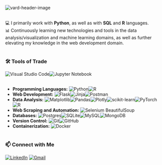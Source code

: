 ![vard-header-image](https://github.com/user-attachments/assets/fd63992a-46a3-4fe8-95f1-562edd206468)  
&nbsp;

   💻 I primarily work with **Python**, as well as with **SQL** and **R** languages.  
   📊 Continuously learning new technologies and tools in the data analysis/visualization and machine learning domains, as well as further elevating my knowledge in the web development domain.  
   &nbsp;
  
### 🛠️ Tools of Trade  


![Visual Studio Code](https://img.shields.io/badge/Visual%20Studio%20Code-0078d7.svg?style=for-the-badge&logo=visual-studio-code&logoColor=white)![Jupyter Notebook](https://img.shields.io/badge/jupyter-%23FA0F00.svg?style=for-the-badge&logo=jupyter&logoColor=white)  
&nbsp;
  
-   **Programming Languages:** ![Python](https://img.shields.io/badge/python-3670A0?style=for-the-badge&logo=python&logoColor=ffdd54)![R](https://img.shields.io/badge/r-%23276DC3.svg?style=for-the-badge&logo=r&logoColor=white)
-   **Web Development:** ![Flask](https://img.shields.io/badge/flask-%23000.svg?style=for-the-badge&logo=flask&logoColor=white)![Jinja](https://img.shields.io/badge/jinja-white.svg?style=for-the-badge&logo=jinja&logoColor=black)![Postman](https://img.shields.io/badge/Postman-FF6C37?style=for-the-badge&logo=postman&logoColor=white)
-   **Data Analysis:** ![Matplotlib](https://img.shields.io/badge/Matplotlib-%23ffffff.svg?style=for-the-badge&logo=Matplotlib&logoColor=black)![Pandas](https://img.shields.io/badge/pandas-%23150458.svg?style=for-the-badge&logo=pandas&logoColor=white)![Plotly](https://img.shields.io/badge/Plotly-%233F4F75.svg?style=for-the-badge&logo=plotly&logoColor=white)![scikit-learn](https://img.shields.io/badge/scikit--learn-%23F7931E.svg?style=for-the-badge&logo=scikit-learn&logoColor=white)![PyTorch](https://img.shields.io/badge/PyTorch-%23EE4C2C.svg?style=for-the-badge&logo=PyTorch&logoColor=white)![R](https://img.shields.io/badge/r-%23276DC3.svg?style=for-the-badge&logo=r&logoColor=white)
-   **Web Scraping and Automation:** ![Selenium](https://img.shields.io/badge/-selenium-%43B02A?style=for-the-badge&logo=selenium&logoColor=white) BeautifulSoup 
-   **Databases:** ![Postgres](https://img.shields.io/badge/postgres-%23316192.svg?style=for-the-badge&logo=postgresql&logoColor=white)![SQLite](https://img.shields.io/badge/sqlite-%2307405e.svg?style=for-the-badge&logo=sqlite&logoColor=white)![MySQL](https://img.shields.io/badge/mysql-4479A1.svg?style=for-the-badge&logo=mysql&logoColor=white)![MongoDB](https://img.shields.io/badge/MongoDB-%234ea94b.svg?style=for-the-badge&logo=mongodb&logoColor=white)
-   **Version Control:** ![Git](https://img.shields.io/badge/git-%23F05033.svg?style=for-the-badge&logo=git&logoColor=white)![GitHub](https://img.shields.io/badge/github-%23121011.svg?style=for-the-badge&logo=github&logoColor=white)
-   **Containerization:** ![Docker](https://img.shields.io/badge/docker-%230db7ed.svg?style=for-the-badge&logo=docker&logoColor=white)  
&nbsp;

### 📫 Connect with Me
  
[![LinkedIn](https://img.shields.io/badge/linkedin-%230077B5.svg?style=for-the-badge&logo=linkedin&logoColor=white)](https://www.linkedin.com/in/edib-hafizovic-5514b9158/)	[![Gmail](https://img.shields.io/badge/Gmail-D14836?style=for-the-badge&logo=gmail&logoColor=white&linkTo=edib.hafizovic@gmail.com)](mailto:edib.hafizovic@gmail.com)


<!---
Vardararo/Vardararo is a ✨ special ✨ repository because its `README.md` (this file) appears on your GitHub profile.
You can click the Preview link to take a look at your changes.
--->
